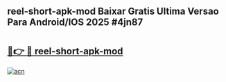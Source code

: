 ## reel-short-apk-mod Baixar Gratis Ultima Versao Para Android/IOS 2025 #4jn87

# <h2><a href="https://ainizakaria.my?title=reel-short-apk-mod&ref=20M">🔗👉 🔴 reel-short-apk-mod</a></h2>

[![acn](https://github.com/user-attachments/assets/0f9c940e-d8b0-45ae-aac7-cd30a18b3e1c)](https://ainizakaria.my?title=reel-short-apk-mod&ref=20M)


